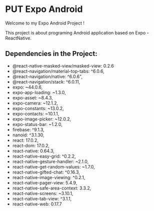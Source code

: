 # PUT Expo Android

Welcome to my Expo Android Project !

This project is about programing Android application based on Expo - ReactNative.



## Dependencies in the Project: 
- @react-native-masked-view/masked-view: 0.2.6
- @react-navigation/material-top-tabs: ^6.0.6,
- @react-navigation/native: ^6.0.6",
-  @react-navigation/stack: ^6.0.11,
-  expo: ~44.0.6,
-  expo-app-loading: ~1.3.0,
-  expo-asset: ~8.4.3,
-  expo-camera: ~12.1.2,
-  expo-constants: ~13.0.2,
-  expo-contacts: ~10.1.1,
-  expo-image-picker: ~12.0.2,
-  expo-status-bar: ~1.2.0,
-  firebase: ^9.1.3,
-  nanoid: ^3.1.30,
-  react: 17.0.2,
-  react-dom: 17.0.2,
-  react-native: 0.64.3,
-  react-native-easy-grid: ^0.2.2,
-  react-native-gesture-handler: ~2.1.0,
-  react-native-get-random-values: ~1.7.0,
-  react-native-gifted-chat: ^0.16.3,
-  react-native-image-viewing: ^0.2.1,
-  react-native-pager-view: 5.4.9,
-  react-native-safe-area-context: 3.3.2,
-  react-native-screens: ~3.10.1,
-  react-native-tab-view: ^3.1.1,
-  react-native-web: 0.17.7


